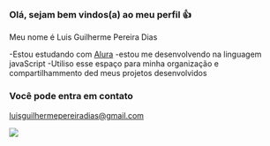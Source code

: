 ### Olá, sejam bem vindos(a) ao meu perfil 👍

Meu nome é Luis Guilherme Pereira Dias

-Estou estudando com [Alura](https://www.alura.com.br)
-estou me desenvolvendo na linguagem javaScript
-Utiliso esse espaço para minha organização e compartilhammento ded meus projetos desenvolvidos

### Você pode entra em contato 

luisguilhermepereiradias@gmail.com

![](https://media1.tenor.com/m/jOyfduHHiasAAAAC/saiyan-goku.gif)
